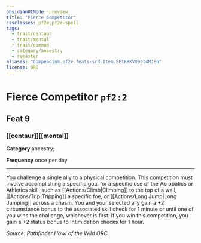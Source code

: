 ```yaml
---
obsidianUIMode: preview
title: "Fierce Competitor"
cssclasses: pf2e,pf2e-spell
tags:
  - trait/centaur
  - trait/mental
  - trait/common
  - category/ancestry
  - remaster
aliases: "Compendium.pf2e.feats-srd.Item.SEtFRKVV9bt4MJEn"
license: ORC
---
```

# Fierce Competitor `pf2:2`
## Feat 9
### [[centaur]][[mental]]

**Category** ancestry; 




**Frequency** once per day

* * *

You challenge a single ally to a physical competition. This competition must involve accomplishing a specific goal for a specific use of the Acrobatics or Athletics skill, such as [[Actions/Climb|Climbing]] to the top of a wall, [[Actions/Trip|Tripping]] a specific foe, or [[Actions/Long Jump|Long Jumping]] across a chasm. You and your selected ally gain a +2 circumstance bonus to the associated skill check for 1 minute or until one of you wins the challenge, whichever is first. If you win this competition, you gain a +2 status bonus to Intimidation checks for 1 hour.

*Source: Pathfinder Howl of the Wild*
*ORC*